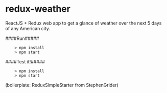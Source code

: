 # redux-weather

ReactJS + Redux web app to get a glance of weather over the next 5 days of any American city.

####Run#####

```
	> npm install
	> npm start
```

####Test it!#####

```
	> npm install
	> npm start
```
(boilerplate: ReduxSimpleStarter from StephenGrider)
